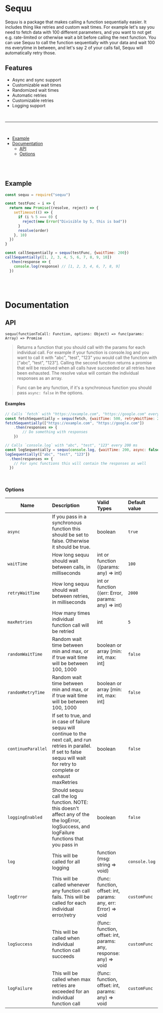 # Sequu
Sequu is a package that makes calling a function sequentially easier. It includes thing like retries and custom wait times. For example let's say you need to fetch data with 100 different parameters, and you want to not get e.g. rate-limited or otherwise wait a bit before calling the next function. You can use Sequu to call the function sequentially with your data and wait 100 ms everytime in between, and let's say 2 of your calls fail, Sequu will automatically retry those.

## Features
- Async and sync support
- Customizable wait times
- Randomized wait times
- Automatic retries
- Customizable retries
- Logging support

<br>

---

<br>

- [Example](#example)
- [Documentation](#documentation)
  - [API](#api)
  - [Options](#options)

<br>
<br>

## Example

```javascript
const sequu = require("sequu")

const testFunc = i => {
  return new Promise((resolve, reject) => {
    setTimeout(() => {
      if (i % 5 === 0) {
        reject(new Error("Divisible by 5, this is bad"))
      }
      resolve(order)
    }, 10)
  }) 
}

const callSequentially = sequu(testFunc, {waitTime: 200})
callSequentially([1, 2, 3, 4, 5, 6, 7, 8, 9, 10])
  .then(response => {
    console.log(response) // [1, 2, 3, 4, 6, 7, 8, 9]
  })
```

<br>
<br>

# Documentation

## API

`sequu(functionToCall: Function, options: Object) => func(params: Array) => Promise`
> Returns a function that you should call with the params for each individual call. For example if your function is console.log and you want to call it with "abc", "test", "123" you would call the function with ["abc", "test", "123"]. Calling the second function returns a promise that will be resolved when all calls have succeeded or all retries have been exhausted. The resolve value will contain the individual responses as an array.

> Func can be any function, if it's a synchronous function you should pass `async: false` in the options.

#### Examples
```javascript
// Calls `fetch` with "https://example.com", "https://google.com" every 500 ms, and in case of failure waits 2000 ms, and retries maximum of three times
const fetchSequentially = sequu(fetch, {waitTime: 500, retryWaitTime: 2000, maxRetries: 3})
fetchSequentially(["https://example.com", "https://google.com"])
    .then(responses => {
        // Do something with responses
    })
```

```javascript
// Calls `console.log` with "abc", "test", "123" every 200 ms
const logSequentially = sequu(console.log, {waitTime: 200, async: false})
logSequentially(["abc", "test", "123"])
  .then(responses => {
    // For sync functions this will contain the responses as well
  })
```

<br>

### Options

| Name             | Description           | Valid Types  | Default value |
| -----------------|:----------------------|:-------------| :-------------|
| `async`            | If you pass in a synchronous function this should be set to false. Otherwise it should be true. | boolean | `true` |
| `waitTime`         | How long sequu should wait between calls, in milliseconds | int or function ((params: any) => int) | `100` |
| `retryWaitTime`    | How long sequu should wait between retries, in milliseconds | int or function ((err: Error, params: any) => int) | `2000` |
| `maxRetries`       | How many times individual function call will be retried | int | `5` |
| `randomWaitTime`   | Random wait time between min and max, or if true wait time will be between 100, 1000 | boolean or array [min: int, max: int] | `false` |
| `randomRetryTime`  | Random wait time between min and max, or if true wait time will be between 100, 1000 | boolean or array [min: int, max: int] | `false` |
| `continueParallel` | If set to true, and in case of failure sequu will continue to the next call, and run retries in parallel. If set to false sequu will wait for retry to complete or exhaust maxRetries | boolean | `false` |
| `loggingEnabled`   | Should sequu call the log function. NOTE: this doesn't affect any of the the logError, logSuccess, and logFailure functions that you pass in | boolean | `false` |
| `log`              | This will be called for all logging | function (msg: string => void) | `console.log` |
| `logError`         | This will be called whenever any function call fails. This will be called for each individual error/retry | (func: function, offset: int, params: any, err: Error) => void | `customFunc` |
| `logSuccess`       | This will be called when individual function call succeeds | (func: function, offset: int, params: any, response: any) => void | `customFunc` |
| `logFailure`       | This will be called when max retries are exceeded for an individual function call | (func: function, offset: int, params: any) => void | `customFunc` |
